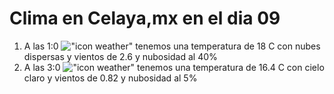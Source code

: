 # Clima en Celaya,mx en el dia 09

1. A las 1:0 !["icon weather"](http://openweathermap.org/img/w/03n.png) tenemos una temperatura de 18 C con nubes dispersas y  vientos de 2.6 y nubosidad al 40%
1. A las 3:0 !["icon weather"](http://openweathermap.org/img/w/01n.png) tenemos una temperatura de 16.4 C con cielo claro y  vientos de 0.82 y nubosidad al 5%
